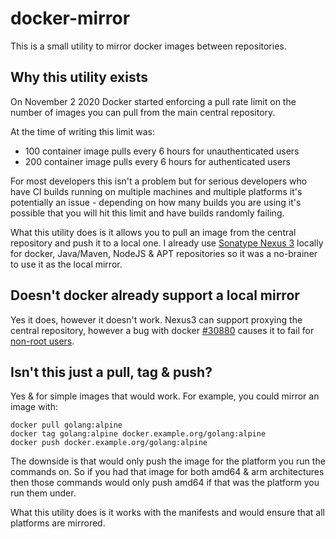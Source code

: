 # docker-mirror

This is a small utility to mirror docker images between repositories.

## Why this utility exists

On November 2 2020 Docker started enforcing a pull rate limit on the number of images you can pull from the main
central repository.

At the time of writing this limit was:
* 100 container image pulls every 6 hours for unauthenticated users
* 200  container image pulls every 6 hours for authenticated users

For most developers this isn't a problem but for serious developers who have CI builds running on multiple machines and
multiple platforms it's potentially an issue - depending on how many builds you are using it's possible that you will
hit this limit and have builds randomly failing.

What this utility does is it allows you to pull an image from the central repository and push it to a local one.
I already use [Sonatype Nexus 3](https://www.sonatype.com/nexus/repository-oss) locally for docker, Java/Maven, NodeJS
& APT repositories so it was a no-brainer to use it as the local mirror.

## Doesn't docker already support a local mirror

Yes it does, however it doesn't work. Nexus3 can support proxying the central repository,
however a bug with docker [#30880](https://github.com/moby/moby/issues/30880) causes it to fail for [non-root users](https://github.com/moby/moby/issues/30880#issuecomment-670150369).

## Isn't this just a pull, tag & push?

Yes & for simple images that would work. For example, you could mirror an image with:

    docker pull golang:alpine
    docker tag golang:alpine docker.example.org/golang:alpine
    docker push docker.example.org/golang:alpine

The downside is that would only push the image for the platform you run the commands on.
So if you had that image for both amd64 & arm architectures then those commands would only push amd64 if that was the
platform you run them under. 

What this utility does is it works with the manifests and would ensure that all platforms are mirrored.

